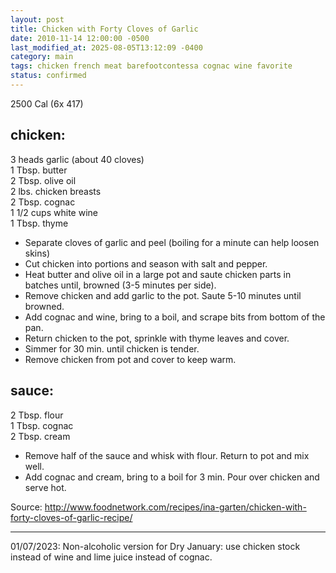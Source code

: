 ```yaml
---
layout: post
title: Chicken with Forty Cloves of Garlic
date: 2010-11-14 12:00:00 -0500
last_modified_at: 2025-08-05T13:12:09 -0400
category: main
tags: chicken french meat barefootcontessa cognac wine favorite
status: confirmed
---
```

2500 Cal (6x 417)
  
## chicken:

3 heads garlic (about 40 cloves)  
1 Tbsp. butter  
2 Tbsp. olive oil  
2 lbs. chicken breasts  
2 Tbsp. cognac  
1 1/2 cups white wine  
1 Tbsp. thyme  

* Separate cloves of garlic and peel (boiling for a minute can help loosen skins)
* Cut chicken into portions and season with salt and pepper.
* Heat butter and olive oil in a large pot and saute chicken parts in batches until,
  browned (3-5 minutes per side).
* Remove chicken and add garlic to the pot. Saute 5-10 minutes until browned.
* Add cognac and wine, bring to a boil, and scrape bits from bottom of the pan.
* Return chicken to the pot, sprinkle with thyme leaves and cover.
* Simmer for 30 min. until chicken is tender.
* Remove chicken from pot and cover to keep warm.

## sauce:

2 Tbsp. flour  
1 Tbsp. cognac  
2 Tbsp. cream  

* Remove half of the sauce and whisk with flour. Return to pot and mix well.
* Add cognac and cream, bring to a boil for 3 min. Pour over chicken and serve hot.

Source: <http://www.foodnetwork.com/recipes/ina-garten/chicken-with-forty-cloves-of-garlic-recipe/>

---

01/07/2023: Non-alcoholic version for Dry January: use chicken stock instead of wine
and lime juice instead of cognac.

